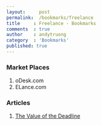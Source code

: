 ```yaml
---
layout:     post
permalink:  /bookmarks/freelance
title     : Freelance - Bookmarks
comments  : true
author    : andytruong
category  : 'Bookmarks'
published: true
---
```


### Market Places

1. oDesk.com
1. ELance.com

### Articles

1. [The Value of the Deadline](http://www.donanza.com/blog/2012/08/20/the-value-of-the-deadline/)
